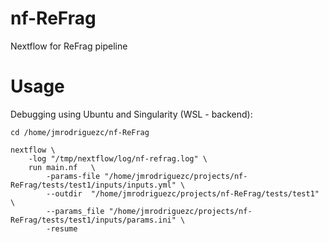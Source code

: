 # nf-ReFrag
Nextflow for ReFrag pipeline

# Usage

Debugging using Ubuntu and Singularity (WSL - backend):
```
cd /home/jmrodriguezc/nf-ReFrag

nextflow \
    -log "/tmp/nextflow/log/nf-refrag.log" \
    run main.nf   \
        -params-file "/home/jmrodriguezc/projects/nf-ReFrag/tests/test1/inputs/inputs.yml" \
        --outdir  "/home/jmrodriguezc/projects/nf-ReFrag/tests/test1" \
        --params_file "/home/jmrodriguezc/projects/nf-ReFrag/tests/test1/inputs/params.ini" \
        -resume
```
